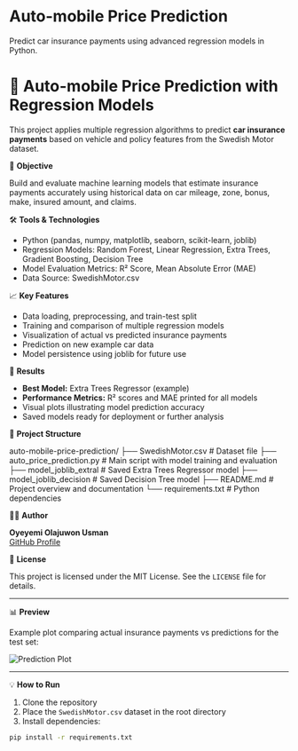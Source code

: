 # Auto-mobile Price Prediction  
Predict car insurance payments using advanced regression models in Python.

# 🚗 Auto-mobile Price Prediction with Regression Models

This project applies multiple regression algorithms to predict **car insurance payments** based on vehicle and policy features from the Swedish Motor dataset.

📌 **Objective**

Build and evaluate machine learning models that estimate insurance payments accurately using historical data on car mileage, zone, bonus, make, insured amount, and claims.

🛠️ **Tools & Technologies**

- Python (pandas, numpy, matplotlib, seaborn, scikit-learn, joblib)  
- Regression Models: Random Forest, Linear Regression, Extra Trees, Gradient Boosting, Decision Tree  
- Model Evaluation Metrics: R² Score, Mean Absolute Error (MAE)  
- Data Source: SwedishMotor.csv  

📈 **Key Features**

- Data loading, preprocessing, and train-test split  
- Training and comparison of multiple regression models  
- Visualization of actual vs predicted insurance payments  
- Prediction on new example car data  
- Model persistence using joblib for future use  

🧪 **Results**

- **Best Model:** Extra Trees Regressor (example)  
- **Performance Metrics:** R² scores and MAE printed for all models  
- Visual plots illustrating model prediction accuracy  
- Saved models ready for deployment or further analysis  

📁 **Project Structure**

auto-mobile-price-prediction/
├── SwedishMotor.csv # Dataset file
├── auto_price_prediction.py # Main script with model training and evaluation
├── model_joblib_extral # Saved Extra Trees Regressor model
├── model_joblib_decision # Saved Decision Tree model
├── README.md # Project overview and documentation
└── requirements.txt # Python dependencies



🧑‍💻 **Author**

**Oyeyemi Olajuwon Usman**  
[GitHub Profile](https://github.com/oyeyemiolajuwon)

📄 **License**

This project is licensed under the MIT License. See the `LICENSE` file for details.

---

📊 **Preview**

Example plot comparing actual insurance payments vs predictions for the test set:

![Prediction Plot](charts/prediction_plot.png)  <!-- Optional: Add if you have this chart -->

---

💡 **How to Run**

1. Clone the repository  
2. Place the `SwedishMotor.csv` dataset in the root directory  
3. Install dependencies:

```bash
pip install -r requirements.txt
